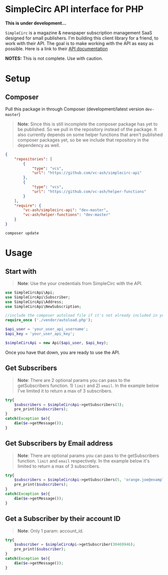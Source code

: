 # SimpleCirc API interface for PHP
**This is under development...**

`SimpleCirc` is a magazine & newspaper subscription management SaaS designed for small publishers.
I'm building this client library for a friend, to work with their API. The goal is to make working with the API as easy as possible.
Here is a link to their [API documentation](https://simplecirc.com/docs/api)

**NOTES:**
This is not complete. Use with caution.


# Setup

## Composer

Pull this package in through Composer (development/latest version `dev-master`)
>**Note**: Since this is still incomplete the composer package has yet to be published. So we pull in the repository instead of the package.
>It also currently depends on some helper functions that aren't published composer packages yet, so be we include that repository in the dependency as well.
```json
{
    "repositories": [
        {
            "type": "vcs",
            "url": "https://github.com/vc-ash/simplecirc-api"
        },
        {
            "type": "vcs",
            "url": "https://github.com/vc-ash/helper-functions"
        }
    ],
    "require": {
        "vc-ash/simplecirc-api": "dev-master",
        "vc-ash/helper-functions": "dev-master"
    }
}
```

```
composer update
```

# Usage


## Start with
>**Note**: Use the your credentials from SimpleCirc with the API.

```php
use SimpleCircApi\Api;
use SimpleCircApi\Subscriber;
use SimpleCircApi\Address;
use SimpleCircApi\NewSubscription;

//include the composer autoload file if it's not already included in your project.
require_once ('./vendor/autoload.php'); 

$api_user = 'your_user_api_username';
$api_key = 'your_user_api_key';

$simpleCircApi = new Api($api_user, $api_key);
```

Once you have that down, you are ready to use the API.

## Get Subscribers
>**Note**: There are 2 optional params you can pass to the getSubscribers function. 1) `limit` and 2) `email`. In the example below I've limited it to return a max of 3 subscribers.
```php
try{
    $subscribers = $simpleCircApi->getSubscribers(3);
    pre_print($subscribers);
}
catch(Exception $e){
    die($e->getMessage());
}
```

## Get Subscribers by Email address
>**Note**: There are optional params you can pass to the getSubscribers function. `limit` and `email` respectively. In the example below it's limited to return a max of 3 subscribers.
```php
try{
    $subscribers = $simpleCircApi->getSubscribers(5, 'orange.joe@example.com');
    pre_print($subscribers);
}
catch(Exception $e){
    die($e->getMessage());
}
```


## Get a Subscriber by their account ID
>**Note**: Only 1 param: account_id.
```php
try{
    $subscriber = $simpleCircApi->getSubscriber(30469946);
    pre_print($subscriber);
}
catch(Exception $e){
    die($e->getMessage());
}
```

